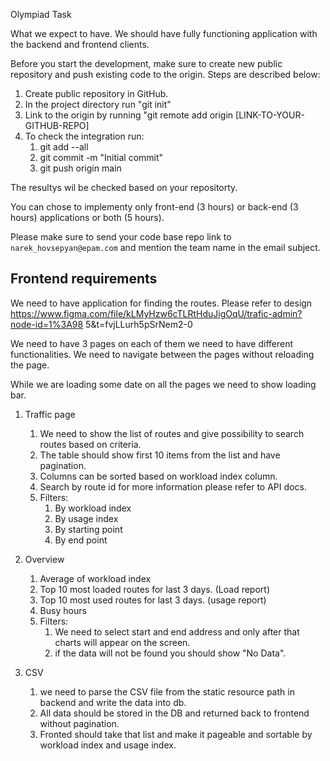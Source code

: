Olympiad Task 

What we expect to have. 
We should have fully functioning application with the backend and frontend clients.

Before you start the development, make sure to create new public repository and push existing code to the origin. Steps are described below:
1. Create public repository in GitHub. 
2. In the project directory run "git init" 
3. Link to the origin by running "git remote add origin [LINK-TO-YOUR-GITHUB-REPO]
4. To check the integration run: 
   1. git add --all
   2. git commit -m "Initial commit"
   3. git push origin main

The resultys wil be checked based on your repositorty.

You can chose to implementy only front-end (3 hours) or back-end (3 hours) applications or both (5 hours). 

Please make sure to send your code base repo link to ```narek_hovsepyan@epam.com``` and mention the team name in the email subject. 

## Frontend requirements

We need to have application for finding the routes. 
Please refer to design https://www.figma.com/file/kLMyHzw6cTLRtHduJigOqU/trafic-admin?node-id=1%3A98  5&t=fvjLLurh5pSrNem2-0

We need to have 3 pages on each of them we need to have different functionalities.
We need to navigate between the pages without reloading the page.

While we are loading some date on all the pages we need to show loading bar.

1) Traffic page 
   1) We need to show the list of routes and give possibility to search routes based on criteria.
   2) The table should show first 10 items from the list and have pagination.
   3) Columns can be sorted based on workload index column.
   4) Search by route id for more information please refer to API docs.
   5) Filters:
      1) By workload index 
      2) By usage index 
      3) By starting point
      4) By end point

2) Overview
   1) Average of workload index
   2) Top 10 most loaded routes for last 3 days. (Load report)
   3) Top 10 most used routes for last 3 days. (usage report)
   4) Busy hours
   5) Filters:
      1) We need to select start and end address and only after that charts will appear on the screen.
      2) if the data will not be found you should show "No Data".
3) CSV
   1) we need to parse the CSV file from the static resource path in backend and write the data into db.
   2) All data should be stored in the DB and returned back to frontend without pagination.
   3) Fronted should take that list and make it pageable and sortable by workload index and usage index.
